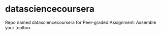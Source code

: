 # datasciencecoursera
Repo named datasciencecoursera for Peer-graded Assignment: Assemble your toolbox

